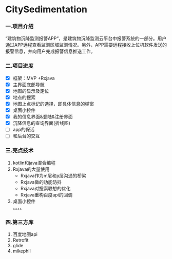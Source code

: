 # CitySedimentation

### 一.项目介绍
“建筑物沉降监测报警APP”，是建筑物沉降监测云平台中报警系统的一部分。用户通过APP远程查看监测区域监测情况。另外，APP需要远程接收上位机软件发送的报警信息，并向用户完成报警信息推送工作。

### 二.项目进度
- [x]  框架：MVP +Rxjava
- [x]  主界面底部导航
- [x]  地图的显示及定位
- [x]  地点的搜索
- [x]  地图上点标记的选择，即具体信息的弹窗
- [x]  桌面小控件
- [x]  我的信息界面&登陆&注册界面
- [x]  沉降信息的查询界面(折线图)
- [ ]  app的保活
- [ ]  和后台的交互

### 三.亮点技术
1. kotlin和java混合编程
2. Rxjava的大量使用
    * Rxjava作为m层和p层沟通的桥梁
    * Rxjava做的功能防抖
    * Rxjava对搜索联想的优化
    * Rxjava重构百度api的回调  
3. 桌面小控件    
。。。。

### 四.第三方库
1. 百度地图api
2. Retrofit
3. glide
4. mikephil
